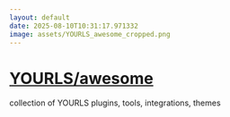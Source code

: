 ```yaml
---
layout: default
date: 2025-08-10T10:31:17.971332
image: assets/YOURLS_awesome_cropped.png
---
```


# [YOURLS/awesome](https://github.com/YOURLS/awesome)

collection of YOURLS plugins, tools, integrations, themes
